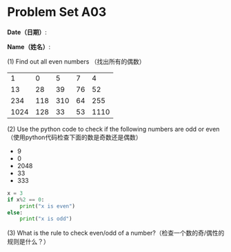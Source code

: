 # Problem Set A03

**Date（日期）**:                           

**Name（姓名）**:

(1) Find out all even numbers  （找出所有的偶数）

|      |      |      |      |      |
|------|------|------|------|------|
| 1    | 0    | 5    | 7    | 4    |
| 13   | 28   | 39   | 76   | 52   |
| 234  | 118  | 310  | 64   | 255  |
| 1024 | 128  | 33   | 53   | 1110 |


(2) Use the python code to check if the following numbers are odd or even（使用python代码检查下面的数是奇数还是偶数）
- 9
- 0
- 2048
- 33
- 333

```python
x = 3
if x%2 == 0:
    print("x is even")
else:
    print("x is odd")
```

(3) What is the rule to check even/odd of a number?（检查一个数的奇/偶性的规则是什么？）
